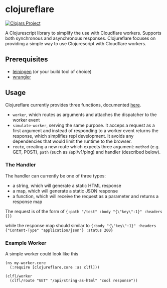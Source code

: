 # clojureflare

[![Clojars Project](https://img.shields.io/clojars/v/org.clojars.sauercrowd/clojureflare.svg)](https://clojars.org/org.clojars.sauercrowd/clojureflare)

A Clojurescript library to simplify the use with Cloudflare workers. Supports both synchronous and asynchronous responses. 
Clojureflare focuses on providing a simple way to use Clojurescript with Cloudflare workers.

## Prerequisites

- [leiningen](https://leiningen.org/) (or your build tool of choice)
- [wrangler](https://developers.cloudflare.com/workers/cli-wrangler/install-update) 

## Usage

Clojureflare currently provides three functions, documented [here](https://cljdoc.org/d/org.clojars.sauercrowd/clojureflare/0.0.1/api/clojureflare.core).

- `worker`, which routes as arguments and attaches the dispatcher to the worker event
- `simulate-worker`, serving the same purpose. It acceps a request as a first argument and instead of responding to a worker event returns the response, which simplifies repl development. It avoids any dependencies that would limit the runtime to the browser.
- `route`, creating a new route which expects three argument: `method` (e.g. GET, POST), `path` (such as /api/v1/ping) and handler (described below).

### The Handler

The handler can currently be one of three types:
- a string, which will generate a static HTML response
- a map, which will generate a static JSON response
- a function, which will receive the request as a parameter and returns a response map

The request is of the form of
`{:path "/test" :body "{\"key\":1}" :headers {}}`

while the response map should similar to
`{:body "{\"key\":1}" :headers {"Content-Type" "application/json"} :status 200}`

### Example Worker

A simple worker could look like this

```
(ns my-worker.core
  (:require [clojureflare.core :as clfl]))

(clfl/worker
  (clfl/route "GET" "/api/string-as-html" "cool response"))
```

